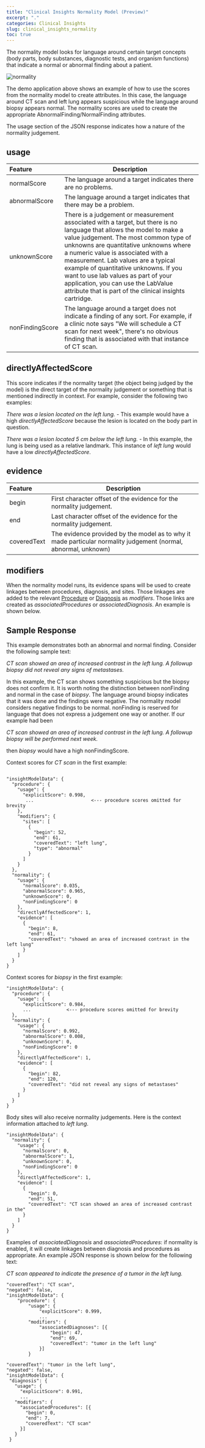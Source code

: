```yaml
---
title: "Clinical Insights Normality Model (Preview)"
excerpt: "."
categories: Clinical Insights
slug: clinical_insights_normality
toc: true
---
```

<!-- ---

copyright:
  years: 2020
lastupdated: "2020-02-11"

keywords: annotator clinical data, clinical data, annotation

subcollection: wh-acd

---

# Clinical Insights Normality Model (Preview) -->

The normality model looks for language around certain target concepts (body parts, body substances, diagnostic tests, and organism functions) that indicate a normal or abnormal finding about a patient.  

![normality](../../images/normality.png)

The demo application above shows an example of how to use the scores from the normality model to create attributes.  In this case, the language around CT scan and left lung appears suspicious while the language around biopsy appears normal.  The normality scores are used to create the appropriate AbnormalFinding/NormalFinding attributes.

The usage section of the JSON response indicates how a nature of the normality judgement.

## usage

| Feature | Description |
|:--------|-------------|
| normalScore | The language around a target indicates there are no problems. |
| abnormalScore | The language around a target indicates that there may be a problem. |
| unknownScore | There is a judgement or measurement associated with a target, but there is no language that allows the model to make a value judgement.  The most common type of unknowns are quantitative unknowns where a numeric value is associated with a measurement.  Lab values are a typical example of quantitative unknowns.  If you want to use lab values as part of your application, you can use the LabValue attribute that is part of the clinical insights cartridge. |
| nonFindingScore | The language around a target does not indicate a finding of any sort.  For example, if a clinic note says "We will schedule a CT scan for next week", there's no obvious finding that is associated with that instance of CT scan. |

## directlyAffectedScore

This score indicates if the normality target (the object being judged by the model) is the direct target of the normality judgement or something that is mentioned indirectly in context.  For example, consider the following two examples:

_There was a lesion located on the left lung._ - This example would have a high _directlyAffectedScore_ because the lesion is located on the body part in question.

_There was a lesion located 5 cm below the left lung._ - In this example, the lung is being used as a relative landmark.  This instance of _left lung_ would have a low _directlyAffectedScore_.

## evidence

| Feature | Description |
|:--------|-------------|
| begin | First character offset of the evidence for the normality judgement. |
| end | Last character offset of the evidence for the normality judgement. |
| coveredText | The evidence provided by the model as to why it made particular normality judgement (normal, abnormal, unknown) |

## modifiers

When the normality model runs, its evidence spans will be used to create linkages between procedures, diagnosis, and sites.  Those linkages are added to the relevant [Procedure](/docs/wh-acd?topic=wh-acd-clinical_insights_procedure#clinical_insights_procedure) or [Diagnosis](/docs/wh-acd?topic=wh-acd-clinical_insights_diagnosis#clinical_insights_diagnosis) as _modifiers_.  Those links are created as _associatedProcedures_ or _associatedDiagnosis_.  An example is shown below.

## Sample Response

This example demonstrates both an abnormal and normal finding.  Consider the following sample text:

_CT scan showed an area of increased contrast in the left lung.  A followup biopsy did not reveal any signs of metastases._

In this example, the CT scan shows something suspicious but the biopsy does not confirm it.  It is worth noting the distinction between nonFinding and normal in the case of _biopsy_.  The language around biopsy indicates that it was done and the findings were negative.  The normality model considers negative findings to be normal.  nonFinding is reserved for language that does not express a judgement one way or another.  If our example had been

_CT scan showed an area of increased contrast in the left lung.  A followup biopsy will be performed next week._

then _biopsy_ would have a high nonFindingScore.

Context scores for _CT scan_ in the first example:

```

"insightModelData": {
  "procedure": {
    "usage": {
      "explicitScore": 0.998,
       ...                     <--- procedure scores omitted for brevity
    },
    "modifiers": {
      "sites": [
        {
          "begin": 52,
          "end": 61,
          "coveredText": "left lung",
          "type": "abnormal"
        }
      ]
    }
  },
  "normality": {
    "usage": {
      "normalScore": 0.035,
      "abnormalScore": 0.965,
      "unknownScore": 0,
      "nonFindingScore": 0
    },
    "directlyAffectedScore": 1,
    "evidence": [
      {
        "begin": 8,
        "end": 61,
        "coveredText": "showed an area of increased contrast in the left lung"
      }
    ]
  }
}
```

Context scores for _biopsy_ in the first example:

```
"insightModelData": {
  "procedure": {
    "usage": {
      "explicitScore": 0.984,
      ...             <--- procedure scores omitted for brevity
  },
  "normality": {
    "usage": {
      "normalScore": 0.992,
      "abnormalScore": 0.008,
      "unknownScore": 0,
      "nonFindingScore": 0
    },
    "directlyAffectedScore": 1,
    "evidence": [
      {
        "begin": 82,
        "end": 120,
        "coveredText": "did not reveal any signs of metastases"
      }
    ]
  }
}
```

Body sites will also receive normality judgements.  Here is the context information attached to _left lung_.

```
"insightModelData": {
  "normality": {
    "usage": {
      "normalScore": 0,
      "abnormalScore": 1,
      "unknownScore": 0,
      "nonFindingScore": 0
    },
    "directlyAffectedScore": 1,
    "evidence": [
      {
        "begin": 0,
        "end": 51,
        "coveredText": "CT scan showed an area of increased contrast in the"
      }
    ]
  }
}
```

Examples of _associatedDiagnosis_ and _associatedProcedures_: if normality is enabled, it will create linkages between diagnosis and procedures as appropriate.  An example JSON response is shown below for the following text:

 _CT scan appeared to indicate the presence of a tumor in the left lung._


```
"coveredText": "CT scan",
"negated": false,
"insightModelData": {
	"procedure": {
		"usage": {
			"explicitScore": 0.999,
			...
		"modifiers": {
			"associatedDiagnoses": [{
				"begin": 47,
				"end": 69,
				"coveredText": "tumor in the left lung"
			}]
		}
```

```
"coveredText": "tumor in the left lung",
"negated": false,
"insightModelData": {
 "diagnosis": {
   "usage": {
     "explicitScore": 0.991,
     ...
   "modifiers": {
     "associatedProcedures": [{
       "begin": 0,
       "end": 7,
       "coveredText": "CT scan"
     }]
   }
 }
```
